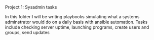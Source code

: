 Project 1: Sysadmin tasks

In this folder I will be writing playbooks simulating what a systems adminstrator would do on a daily basis with ansible automation.
Tasks include checking server uptime, launching programs, create users and groups, send updates 
